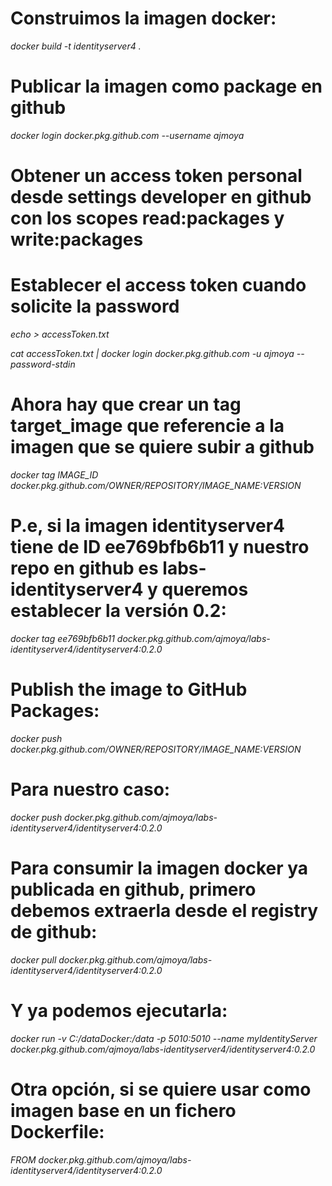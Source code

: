 # Construimos la imagen docker:
<i>docker build -t identityserver4 .</i>

# Publicar la imagen como package en github
<i>docker login docker.pkg.github.com --username ajmoya</i>

# Obtener un access token personal desde settings developer en github con los scopes read:packages y write:packages


# Establecer el access token cuando solicite la password
<i>echo <accessToken> > accessToken.txt
  
cat accessToken.txt | docker login docker.pkg.github.com -u ajmoya --password-stdin</i>

# Ahora hay que crear un tag target_image que referencie a la imagen que se quiere subir a github
<i>docker tag IMAGE_ID docker.pkg.github.com/OWNER/REPOSITORY/IMAGE_NAME:VERSION</i>

# P.e, si la imagen identityserver4 tiene de ID ee769bfb6b11 y nuestro repo en github es labs-identityserver4 y queremos establecer la versión 0.2:
<i>docker tag ee769bfb6b11 docker.pkg.github.com/ajmoya/labs-identityserver4/identityserver4:0.2.0</i>

# Publish the image to GitHub Packages:
<i>docker push docker.pkg.github.com/OWNER/REPOSITORY/IMAGE_NAME:VERSION</i>

# Para nuestro caso:
<i>docker push docker.pkg.github.com/ajmoya/labs-identityserver4/identityserver4:0.2.0</i>



# Para consumir la imagen docker ya publicada en github, primero debemos extraerla desde el registry de github:
<i>docker pull docker.pkg.github.com/ajmoya/labs-identityserver4/identityserver4:0.2.0</i>

# Y ya podemos ejecutarla:
<i>docker run -v C:/dataDocker:/data -p 5010:5010 --name myIdentityServer docker.pkg.github.com/ajmoya/labs-identityserver4/identityserver4:0.2.0</i>

# Otra opción, si se quiere usar como imagen base en un fichero Dockerfile:
<i>FROM docker.pkg.github.com/ajmoya/labs-identityserver4/identityserver4:0.2.0</i>
